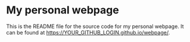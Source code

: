 # My personal webpage

This is the README file for the source code for my personal webpage. It can be found at <https://YOUR_GITHUB_LOGIN.github.io/webpage/>. 

